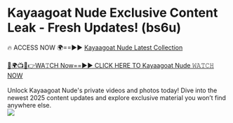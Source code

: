 # Kayaagoat Nude Exclusive Content Leak - Fresh Updates! (bs6u)

🔥 ACCESS NOW 🌍==►► <a href="https://tinyurl.com/yc657z5k" rel="nofollow">Kayaagoat Nude Latest Collection</a>
<br><br>
[🔴🌍📺📱👉WA𝚃CH Now==►► CLICK HERE TO Kayaagoat Nude 𝚆𝙰𝚃𝙲𝙷 NOW](https://tinyurl.com/yc657z5k)
<br><br>
Unlock Kayaagoat Nude's private videos and photos today! Dive into the newest 2025 content updates and explore exclusive material you won’t find anywhere else.
<br>
<a href="https://tinyurl.com/yc657z5k" rel="nofollow" data-target="animated-image.originalLink"><img src="https://camo.githubusercontent.com/8a4f000d20f83aca3bf7ec5f350d767afa0574a8a352519fd8cfa583a6f93a33/68747470733a2f2f692e696d6775722e636f6d2f644a486b345a712e676966" data-canonical-src="https://i.imgur.com/dJHk4Zq.gif" style="max-width: 100%; display: inline-block;" data-target="animated-image.originalImage"></a>
<br>
